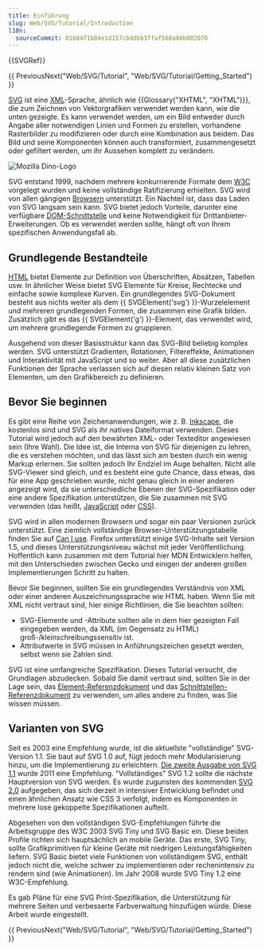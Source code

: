 ```yaml
---
title: Einführung
slug: Web/SVG/Tutorial/Introduction
l10n:
  sourceCommit: 01b8471b84e1d157cbddbb3ffaf560a86b082070
---
```


{{SVGRef}}

{{ PreviousNext("Web/SVG/Tutorial", "Web/SVG/Tutorial/Getting_Started") }}

[SVG](/de/docs/Web/SVG) ist eine [XML](/de/docs/Web/XML)-Sprache, ähnlich wie {{Glossary("XHTML", "XHTML")}}, die zum Zeichnen von Vektorgrafiken verwendet werden kann, wie die unten gezeigte. Es kann verwendet werden, um ein Bild entweder durch Angabe aller notwendigen Linien und Formen zu erstellen, vorhandene Rasterbilder zu modifizieren oder durch eine Kombination aus beidem. Das Bild und seine Komponenten können auch transformiert, zusammengesetzt oder gefiltert werden, um ihr Aussehen komplett zu verändern.

![Mozilla Dino-Logo](dino.svg)

SVG entstand 1999, nachdem mehrere konkurrierende Formate dem [W3C](https://www.w3.org/) vorgelegt wurden und keine vollständige Ratifizierung erhielten. SVG wird von allen gängigen [Browsern](https://caniuse.com/#search=svg) unterstützt. Ein Nachteil ist, dass das Laden von SVG langsam sein kann. SVG bietet jedoch Vorteile, darunter eine verfügbare [DOM-Schnittstelle](/de/docs/Web/API) und keine Notwendigkeit für Drittanbieter-Erweiterungen. Ob es verwendet werden sollte, hängt oft von Ihrem spezifischen Anwendungsfall ab.

## Grundlegende Bestandteile

[HTML](/de/docs/Web/HTML) bietet Elemente zur Definition von Überschriften, Absätzen, Tabellen usw. In ähnlicher Weise bietet SVG Elemente für Kreise, Rechtecke und einfache sowie komplexe Kurven. Ein grundlegendes SVG-Dokument besteht aus nichts weiter als dem {{ SVGElement('svg') }}-Wurzelelement und mehreren grundlegenden Formen, die zusammen eine Grafik bilden. Zusätzlich gibt es das {{ SVGElement('g') }}-Element, das verwendet wird, um mehrere grundlegende Formen zu gruppieren.

Ausgehend von dieser Basisstruktur kann das SVG-Bild beliebig komplex werden. SVG unterstützt Gradienten, Rotationen, Filtereffekte, Animationen und Interaktivität mit JavaScript und so weiter. Aber all diese zusätzlichen Funktionen der Sprache verlassen sich auf diesen relativ kleinen Satz von Elementen, um den Grafikbereich zu definieren.

## Bevor Sie beginnen

Es gibt eine Reihe von Zeichenanwendungen, wie z. B. [Inkscape](https://inkscape.org/), die kostenlos sind und SVG als ihr natives Dateiformat verwenden. Dieses Tutorial wird jedoch auf den bewährten XML- oder Texteditor angewiesen sein (Ihre Wahl). Die Idee ist, die Interna von SVG für diejenigen zu lehren, die es verstehen möchten, und das lässt sich am besten durch ein wenig Markup erlernen. Sie sollten jedoch Ihr Endziel im Auge behalten. Nicht alle SVG-Viewer sind gleich, und es besteht eine gute Chance, dass etwas, das für eine App geschrieben wurde, nicht genau gleich in einer anderen angezeigt wird, da sie unterschiedliche Ebenen der SVG-Spezifikation oder eine andere Spezifikation unterstützen, die Sie zusammen mit SVG verwenden (das heißt, [JavaScript](/de/docs/Web/JavaScript) oder [CSS](/de/docs/Web/CSS)).

SVG wird in allen modernen Browsern und sogar ein paar Versionen zurück unterstützt. Eine ziemlich vollständige Browser-Unterstützungstabelle finden Sie auf [Can I use](https://caniuse.com/svg). Firefox unterstützt einige SVG-Inhalte seit Version 1.5, und dieses Unterstützungsniveau wächst mit jeder Veröffentlichung. Hoffentlich kann zusammen mit dem Tutorial hier MDN Entwicklern helfen, mit den Unterschieden zwischen Gecko und einigen der anderen großen Implementierungen Schritt zu halten.

Bevor Sie beginnen, sollten Sie ein grundlegendes Verständnis von XML oder einer anderen Auszeichnungssprache wie HTML haben. Wenn Sie mit XML nicht vertraut sind, hier einige Richtlinien, die Sie beachten sollten:

- SVG-Elemente und -Attribute sollten alle in dem hier gezeigten Fall eingegeben werden, da XML (im Gegensatz zu HTML) groß-/kleinschreibungssensitiv ist.
- Attributwerte in SVG müssen in Anführungszeichen gesetzt werden, selbst wenn sie Zahlen sind.

SVG ist eine umfangreiche Spezifikation. Dieses Tutorial versucht, die Grundlagen abzudecken. Sobald Sie damit vertraut sind, sollten Sie in der Lage sein, das [Element-Referenzdokument](/de/docs/Web/SVG/Element) und das [Schnittstellen-Referenzdokument](/de/docs/Web/API/Document_Object_Model#svg_dom) zu verwenden, um alles andere zu finden, was Sie wissen müssen.

## Varianten von SVG

Seit es 2003 eine Empfehlung wurde, ist die aktuellste "vollständige" SVG-Version 1.1. Sie baut auf SVG 1.0 auf, fügt jedoch mehr Modularisierung hinzu, um die Implementierung zu erleichtern. [Die zweite Ausgabe von SVG 1.1](https://www.w3.org/TR/SVG/) wurde 2011 eine Empfehlung. "Vollständiges" SVG 1.2 sollte die nächste Hauptversion von SVG werden. Es wurde zugunsten des kommenden [SVG 2.0](https://www.w3.org/TR/SVG2/) aufgegeben, das sich derzeit in intensiver Entwicklung befindet und einen ähnlichen Ansatz wie CSS 3 verfolgt, indem es Komponenten in mehrere lose gekoppelte Spezifikationen aufteilt.

Abgesehen von den vollständigen SVG-Empfehlungen führte die Arbeitsgruppe des W3C 2003 SVG Tiny und SVG Basic ein. Diese beiden Profile richten sich hauptsächlich an mobile Geräte. Das erste, SVG Tiny, sollte Grafikprimitiven für kleine Geräte mit niedrigen Leistungsfähigkeiten liefern. SVG Basic bietet viele Funktionen von vollständigem SVG, enthält jedoch nicht die, welche schwer zu implementieren oder rechenintensiv zu rendern sind (wie Animationen). Im Jahr 2008 wurde SVG Tiny 1.2 eine W3C-Empfehlung.

Es gab Pläne für eine SVG Print-Spezifikation, die Unterstützung für mehrere Seiten und verbesserte Farbverwaltung hinzufügen würde. Diese Arbeit wurde eingestellt.

{{ PreviousNext("Web/SVG/Tutorial", "Web/SVG/Tutorial/Getting_Started") }}
